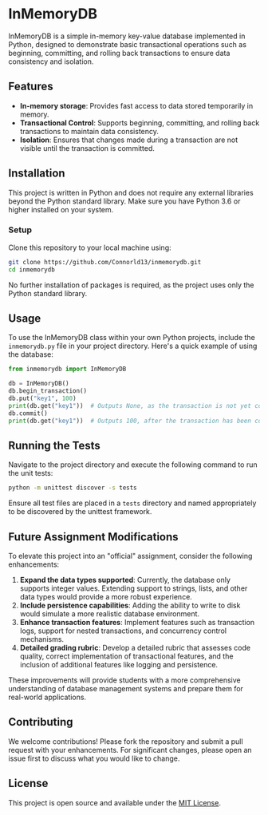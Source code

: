 
# InMemoryDB

InMemoryDB is a simple in-memory key-value database implemented in Python, designed to demonstrate basic transactional operations such as beginning, committing, and rolling back transactions to ensure data consistency and isolation.

## Features

- **In-memory storage**: Provides fast access to data stored temporarily in memory.
- **Transactional Control**: Supports beginning, committing, and rolling back transactions to maintain data consistency.
- **Isolation**: Ensures that changes made during a transaction are not visible until the transaction is committed.

## Installation

This project is written in Python and does not require any external libraries beyond the Python standard library. Make sure you have Python 3.6 or higher installed on your system.

### Setup

Clone this repository to your local machine using:

```bash
git clone https://github.com/Connorld13/inmemorydb.git
cd inmemorydb
```

No further installation of packages is required, as the project uses only the Python standard library.

## Usage

To use the InMemoryDB class within your own Python projects, include the `inmemorydb.py` file in your project directory. Here's a quick example of using the database:

```python
from inmemorydb import InMemoryDB

db = InMemoryDB()
db.begin_transaction()
db.put("key1", 100)
print(db.get("key1"))  # Outputs None, as the transaction is not yet committed
db.commit()
print(db.get("key1"))  # Outputs 100, after the transaction has been committed
```

## Running the Tests

Navigate to the project directory and execute the following command to run the unit tests:

```bash
python -m unittest discover -s tests
```

Ensure all test files are placed in a `tests` directory and named appropriately to be discovered by the unittest framework.

## Future Assignment Modifications

To elevate this project into an "official" assignment, consider the following enhancements:
1. **Expand the data types supported**: Currently, the database only supports integer values. Extending support to strings, lists, and other data types would provide a more robust experience.
2. **Include persistence capabilities**: Adding the ability to write to disk would simulate a more realistic database environment.
3. **Enhance transaction features**: Implement features such as transaction logs, support for nested transactions, and concurrency control mechanisms.
4. **Detailed grading rubric**: Develop a detailed rubric that assesses code quality, correct implementation of transactional features, and the inclusion of additional features like logging and persistence.

These improvements will provide students with a more comprehensive understanding of database management systems and prepare them for real-world applications.

## Contributing

We welcome contributions! Please fork the repository and submit a pull request with your enhancements. For significant changes, please open an issue first to discuss what you would like to change.

## License

This project is open source and available under the [MIT License](LICENSE).

